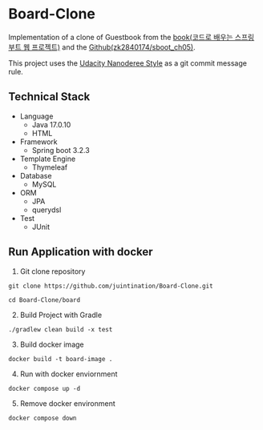 # Board-Clone
Implementation of a clone of Guestbook from the [book(코드로 배우는 스프링 부트 웹 프로젝트)](https://m.yes24.com/Goods/Detail/96051853) and the [Github(zk2840174/sboot_ch05)](https://github.com/zk2840174/sboot_ch05).

This project uses the [Udacity Nanoderee Style](https://udacity.github.io/git-styleguide/) as a git commit message rule.

## Technical Stack

- Language
  - Java 17.0.10
  - HTML
- Framework
  - Spring boot 3.2.3
- Template Engine
  - Thymeleaf
- Database
  - MySQL
- ORM
  - JPA
  - querydsl
- Test
  - JUnit

## Run Application with docker

1. Git clone repository

```
git clone https://github.com/juintination/Board-Clone.git

cd Board-Clone/board
```

2. Build Project with Gradle

```
./gradlew clean build -x test
```

3. Build docker image

```
docker build -t board-image .
```

4. Run with docker enviornment

```
docker compose up -d
```

5. Remove docker environment

```
docker compose down
```
